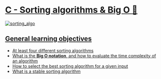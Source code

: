 # <u> C - Sorting algorithms & Big O <u> :exploding_head:
![sorting_algo](https://miro.medium.com/max/800/1*bPHK3V9y1EZnr6z5ZiIncQ.jpeg)
## <u> General learning objectives <u>
- At least four different sorting algorithms
- What is the **Big O notation**, and how to evaluate the time complexity of an algorithm
- How to select the best sorting algorithm for a given input
- What is a stable sorting algorithm
